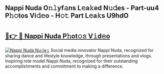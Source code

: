 ## Nappi Nuda O𝚗𝚕yf𝚊ns L𝚎a𝚔ed N𝚞𝚍es - Part-uu4 P𝚑𝚘tos Vi𝚍𝚎o - H𝚘𝚝 Part L𝚎a𝚔s U9hdO

# <h2><a href="http://kf273bi.oniu.top/?m=Nappi+Nuda">🔗👉 🔴 Nappi Nuda P𝚑ot𝚘𝚜 V𝚒d𝚎o</a></h2>

[![Nappi Nuda Nu𝚍e𝚜](https://i.imgur.com/0qMVB7G.gif)](http://kf273bi.oniu.top/?m=Nappi+Nuda)
Social media innovator Nappi Nuda, recognized for sharing dance and lifestyle knowledge, through presentations and vlogs. Inspiring role model Nappi Nuda, recognized for their outstanding accomplishments and commitment to making a difference.  
